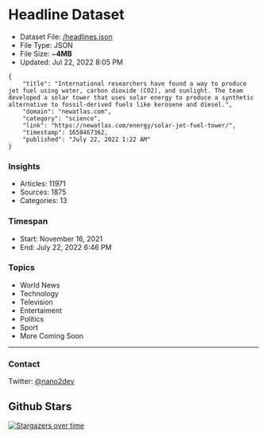 # Headline Dataset

- Dataset File: [/headlines.json](https://raw.githubusercontent.com/fwd/news/master/headlines.json) 
- File Type: JSON
- File Size: ~**4MB**
- Updated: Jul 22, 2022 8:05 PM

```
{
    "title": "International researchers have found a way to produce jet fuel using water, carbon dioxide (CO2), and sunlight. The team developed a solar tower that uses solar energy to produce a synthetic alternative to fossil-derived fuels like kerosene and diesel.",
    "domain": "newatlas.com",
    "category": "science",
    "link": "https://newatlas.com/energy/solar-jet-fuel-tower/",
    "timestamp": 1658467362,
    "published": "July 22, 2022 1:22 AM"
}
```

### Insights

- Articles: 11971
- Sources: 1875
- Categories: 13

### Timespan

- Start: November 16, 2021
- End: July 22, 2022 6:46 PM

### Topics

- World News
- Technology
- Television
- Entertaiment
- Politics
- Sport
- More Coming Soon

---

### Contact 

Twitter: [@nano2dev](https://twitter.com/nano2dev)

## Github Stars

[![Stargazers over time](https://starchart.cc/fwd/news.svg)](https://starchart.cc/fwd/news)
	